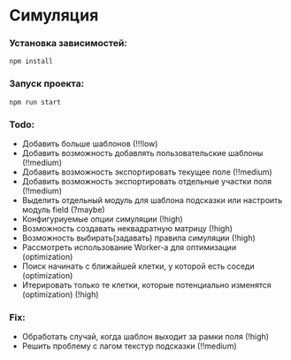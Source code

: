 # Симуляция

### Установка зависимостей:
```
npm install
```

### Запуск проекта:
```
npm run start
```

### Todo:
- Добавить больше шаблонов (!!!low)
- Добавить возможность добавлять пользовательские шаблоны (!!medium)
- Добавить возможность экспортировать текущее поле (!!medium)
- Добавить возможность экспортировать отдельные участки поля (!!medium)
- Выделить отдельный модуль для шаблона подсказки или настроить модуль field (?maybe)
- Конфигуриуемые опции симуляции (!high)
- Возможность создавать неквадратную матрицу (!high)
- Возможность выбирать(задавать) правила симуляции (!high)
- Рассмотреть использование Worker-а для оптимизации (optimization)
- Поиск начинать с ближайшей клетки, у которой есть соседи (optimization)
- Итерировать только те клетки, которые потенциально изменятся (optimization) (!high)

### Fix:
- Обработать случай, когда шаблон выходит за рамки поля (!high)
- Решить проблему с лагом текстур подсказки (!!medium)
